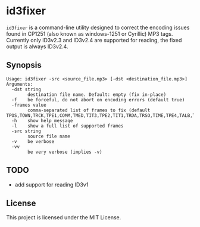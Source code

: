 # id3fixer

`id3fixer` is a command-line utility designed to correct the encoding issues found in CP1251 (also known as windows-1251 or Cyrillic) MP3 tags. Currently only ID3v2.3 and ID3v2.4 are supported for reading, the fixed output is always ID3v2.4.

## Synopsis
```
Usage: id3fixer -src <source_file.mp3> [-dst <destination_file.mp3>]
Arguments:
  -dst string
    	destination file name. Default: empty (fix in-place)
  -f	be forceful, do not abort on encoding errors (default true)
  -frames value
    	comma-separated list of frames to fix (default TPOS,TOWN,TRCK,TPE1,COMM,TMED,TIT3,TPE2,TIT1,TRDA,TRSO,TIME,TPE4,TALB,TOLY,TCOP,TPE3,TSSE,TLEN,TORY,TSIZ,TBPM,TYER,TCOM,TENC,TDLY,TOPE,TXXX,TIT2,TEXT,TDAT,TOFN,TCON,TKEY,TRSN,TPUB,TSRC,TOAL,TLAN,TFLT)
  -h	show help message
  -l	show a full list of supported frames
  -src string
    	source file name
  -v	be verbose
  -vv
    	be very verbose (implies -v)
```

## TODO

* add support for reading ID3v1

## License

This project is licensed under the MIT License.